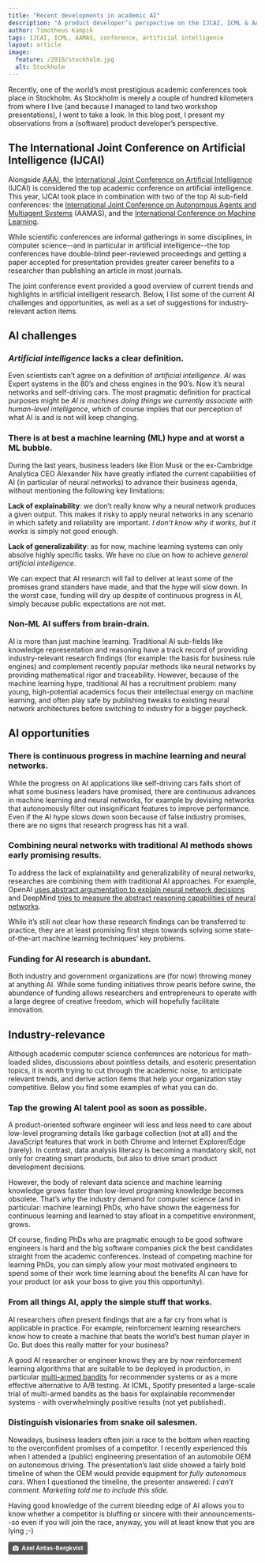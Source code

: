 ```yaml
---
title: "Recent developments in academic AI"
description: "A product developer’s perspective on the IJCAI, ICML & AAMAS conference marathon"
author: Timotheus Kampik
tags: IJCAI, ICML, AAMAS, conference, artificial intelligence
layout: article
image:
  feature: /2018/stockholm.jpg
  alt: Stockholm
---
```


Recently, one of the world’s most prestigious academic conferences took place in Stockholm.
As Stockholm is merely a couple of hundred kilometers from where I live (and because I managed to land two workshop presentations), I went to take a look.
In this blog post, I present my observations from a (software) product developer’s perspective.

## The International Joint Conference on Artificial Intelligence (IJCAI)
Alongside [AAAI](https://aaai.org/Conferences/AAAI-18/), the [International Joint Conference on Artificial Intelligence](https://www.ijcai-18.org/) (IJCAI) is considered the top academic conference on artificial intelligence.
This year, IJCAI took place in combination with two of the top AI sub-field conferences: the [International Joint Conference on Autonomous Agents and Multiagent Systems](http://celweb.vuse.vanderbilt.edu/aamas18/) (AAMAS), and the [International Conference on Machine Learning](https://icml.cc/).

While scientific conferences are informal gatherings in some disciplines, in computer science--and in particular in artificial intelligence--the top conferences have double-blind peer-reviewed proceedings and getting a paper accepted for presentation provides greater career benefits to a researcher than publishing an article in most journals.

The joint conference event provided a good overview of current trends and highlights in artificial intelligent research.
Below, I list some of the current AI challenges and opportunities, as well as a set of suggestions for industry-relevant action items.

## AI challenges

### *Artificial intelligence* lacks a clear definition.
Even scientists can’t agree on a definition of *artificial intelligence*.
*AI* was Expert systems in the 80’s and chess engines in the 90’s.
Now it’s neural networks and self-driving cars.
The most pragmatic definition for practical purposes might be *AI is machines doing things we currently associate with human-level intelligence*, which of course implies that our perception of what AI is and is not will keep changing.

### There is at best a machine learning (ML) hype and at worst a ML bubble.
During the last years, business leaders like Elon Musk or the ex-Cambridge Analytica CEO Alexander Nix have greatly inflated the current capabilities of AI (in particular of neural networks) to advance their business agenda, without mentioning the following key limitations:

**Lack of explainability**: we don’t really know why a neural network produces a given output. This makes it risky to apply neural networks in any scenario in which safety and reliability are important. *I don’t know why it works, but it works* is simply not good enough.

**Lack of generalizability**: as for now, machine learning systems can only absolve highly specific tasks. We have no clue on how to achieve *general artificial intelligence*.

We can expect that AI research will fail to deliver at least some of the promises grand standers have made, and that the hype will slow down.
In the worst case, funding will dry up despite of continuous progress in AI, simply because public expectations are not met.

### Non-ML AI suffers from brain-drain.
AI is more than just machine learning.
Traditional AI sub-fields like knowledge representation and reasoning have a track record of providing industry-relevant research findings (for example: the basis for business rule engines) and complement recently popular methods like neural networks by providing mathematical rigor and traceability.
However, because of the machine learning hype, traditional AI has a recruitment problem: many young, high-potential academics focus their intellectual energy on machine learning, and often play safe by publishing tweaks to existing neural network architectures before switching to industry for a bigger paycheck.

## AI opportunities

### There is continuous progress in machine learning and neural networks.
While the progress on AI applications like self-driving cars falls short of what some business leaders have promised, there are continuous advances in machine learning and neural networks, for example by devising networks that autonomously filter out insignificant features to improve performance.
Even if the AI hype slows down soon because of false industry promises, there are no signs that research progress has hit a wall.

### Combining neural networks with traditional AI methods shows early promising results.
To address the lack of explainability and generalizability of neural networks, researches are combining them with traditional AI approaches.
For example, OpenAI [uses abstract argumentation to explain neural network decisions](https://blog.openai.com/debate/) and DeepMind [tries to measure the abstract reasoning capabilities of neural networks](https://deepmind.com/blog/measuring-abstract-reasoning/).

While it’s still not clear how these research findings can be transferred to practice, they are at least promising first steps towards solving some state-of-the-art machine learning techniques’ key problems.

### Funding for AI research is abundant.
Both industry and government organizations are (for now) throwing money at anything AI.
While some funding initiatives throw pearls before swine, the abundance of funding allows researchers and entrepreneurs to operate with a large degree of creative freedom, which will hopefully facilitate innovation.

## Industry-relevance
Although academic computer science conferences are notorious for math-loaded slides, discussions about pointless details, and esoteric presentation topics, it is worth trying to cut through the academic noise, to anticipate relevant trends, and derive action items that help your organization stay competitive.
Below you find some examples of what you can do.

### Tap the growing AI talent pool as soon as possible.
A product-oriented software engineer will less and less need to care about low-level programing details like garbage collection (not at all) and the JavaScript features that work in both Chrome and Internet Explorer/Edge (rarely).
In contrast, data analysis literacy is becoming a mandatory skill, not only for creating smart products, but also to drive smart product development decisions.

However, the body of relevant data science and machine learning knowledge grows faster than low-level programing knowledge becomes obsolete.
That’s why the industry demand for computer science (and in particular: machine learning) PhDs, who have shown the eagerness for continuous learning and learned to stay afloat in a competitive environment, grows.

Of course, finding PhDs who are pragmatic enough to be good software engineers is hard and the big software companies pick the best candidates straight from the academic conferences.
Instead of competing machine for learning PhDs, you can simply allow your most motivated engineers to spend some of their work time learning about the benefits AI can have for your product (or ask your boss to give you this opportunity).


### From all things AI, apply the simple stuff that works.
AI researchers often present findings that are a far cry from what is applicable in practice.
For example, reinforcement learning researchers know how to create a machine that beats the world’s best human player in Go.
But does this really matter for your business?

A good AI researcher or engineer knows they are by now reinforcement learning algorithms that are suitable to be deployed in production, in particular [multi-armed bandits](https://towardsdatascience.com/solving-the-multi-armed-bandit-problem-b72de40db97c) for recommender systems or as a more effective alternative to A/B testing. At ICML, Spotify presented a large-scale trial of multi-armed bandits as the basis for explainable recommender systems - with overwhelmingly positive results (not yet published).

### Distinguish visionaries from snake oil salesmen.
Nowadays, business leaders often join a race to the bottom when reacting to the overconfident promises of a competitor.
I recently experienced this when I attended a (public) engineering presentation of an automobile OEM on autonomous driving.
The presentation’s last slide showed a fairly bold timeline of when the OEM would provide equipment for *fully autonomous cars*.
When I questioned the timeline, the presenter answered:
*I can’t comment. Marketing told me to include this slide.*

Having good knowledge of the current bleeding edge of AI allows you to know whether a competitor is bluffing or sincere with their announcements--so even if you will join the race, anyway, you will at least know that you are lying ;-)

<a style="background-color:#555;color:white;text-decoration:none;padding:4px 6px;font-family:-apple-system, BlinkMacSystemFont, &quot;San Francisco&quot;, &quot;Helvetica Neue&quot;, Helvetica, Ubuntu, Roboto, Noto, &quot;Segoe UI&quot;, Arial, sans-serif;font-size:12px;font-weight:bold;line-height:1.2;display:inline-block;border-radius:3px" href="https://unsplash.com/photos/WyjkEJnuUvE" target="_blank" rel="noopener noreferrer" title="Download free do whatever you want high-resolution photos from Axel  Antas-Bergkvist"><span style="display:inline-block;padding:2px 3px"><svg xmlns="http://www.w3.org/2000/svg" style="height:12px;width:auto;position:relative;vertical-align:middle;top:-1px;fill:white" viewBox="0 0 32 32"><title>unsplash-logo</title><path d="M20.8 18.1c0 2.7-2.2 4.8-4.8 4.8s-4.8-2.1-4.8-4.8c0-2.7 2.2-4.8 4.8-4.8 2.7.1 4.8 2.2 4.8 4.8zm11.2-7.4v14.9c0 2.3-1.9 4.3-4.3 4.3h-23.4c-2.4 0-4.3-1.9-4.3-4.3v-15c0-2.3 1.9-4.3 4.3-4.3h3.7l.8-2.3c.4-1.1 1.7-2 2.9-2h8.6c1.2 0 2.5.9 2.9 2l.8 2.4h3.7c2.4 0 4.3 1.9 4.3 4.3zm-8.6 7.5c0-4.1-3.3-7.5-7.5-7.5-4.1 0-7.5 3.4-7.5 7.5s3.3 7.5 7.5 7.5c4.2-.1 7.5-3.4 7.5-7.5z"></path></svg></span><span style="display:inline-block;padding:2px 3px">Axel  Antas-Bergkvist</span></a>
